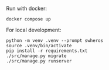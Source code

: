 
Run with docker:

    docker compose up


For local development:

    python -m venv .venv --prompt swheros
    source .venv/bin/activate
    pip install -r requirements.txt
    ./src/manage.py migrate
    ./src/manage.py runserver
    
